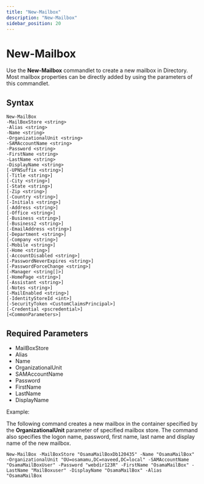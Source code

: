 ```yaml
---
title: "New-Mailbox"
description: "New-Mailbox"
sidebar_position: 20
---
```


# New-Mailbox

Use the **New-Mailbox** commandlet to create a new mailbox in Directory. Most mailbox properties can
be directly added by using the parameters of this commandlet.

## Syntax

```
New-MailBox
-MailBoxStore <string>
-Alias <string>
-Name <string>
-OrganizationalUnit <string>
-SAMAccountName <string>
-Password <string>
-FirstName <string>
-LastName <string>
-DisplayName <string>
[-UPNSuffix <string>]
[-Title <string>]
[-City <string>]
[-State <string>]
[-Zip <string>]
[-Country <string>]
[-Initials <string>]
[-Address <string>]
[-Office <string>]
[-Business <string>]
[-Business2 <string>]
[-EmailAddress <string>]
[-Department <string>]
[-Company <string>]
[-Mobile <string>]
[-Home <string>]
[-AccountDisabled <string>]
[-PasswordNeverExpires <string>]
[-PasswordForceChange <string>]
[-Manager <string[]>]
[-HomePage <string>]
[-Assistant <string>]
[-Notes <string>]
[-MailEnabled <string>]
[-IdentityStoreId <int>]
[-SecurityToken <CustomClaimsPrincipal>]
[-Credential <pscredential>]
[<CommonParameters>]
```

## Required Parameters

- MailBoxStore
- Alias
- Name
- OrganizationalUnit
- SAMAccountName
- Password
- FirstName
- LastName
- DisplayName

Example:

The following command creates a new mailbox in the container specified by the **OrganizationalUnit**
parameter of specified mailbox store. The command also specifies the logon name, password, first
name, last name and display name of the new mailbox.

```
New-MailBox -MailBoxStore "OsamaMailBoxDb120435" -Name "OsamaMailBox" -OrganizationalUnit "OU=osamamu,DC=naveed,DC=local" -SAMAccountName "OsamaMailBoxUser" -Password "webdir123R" -FirstName "OsamaMailBox" -LastName "MailBoxuser" -DisplayName "OsamaMailBox" -Alias "OsamaMailBox
```
